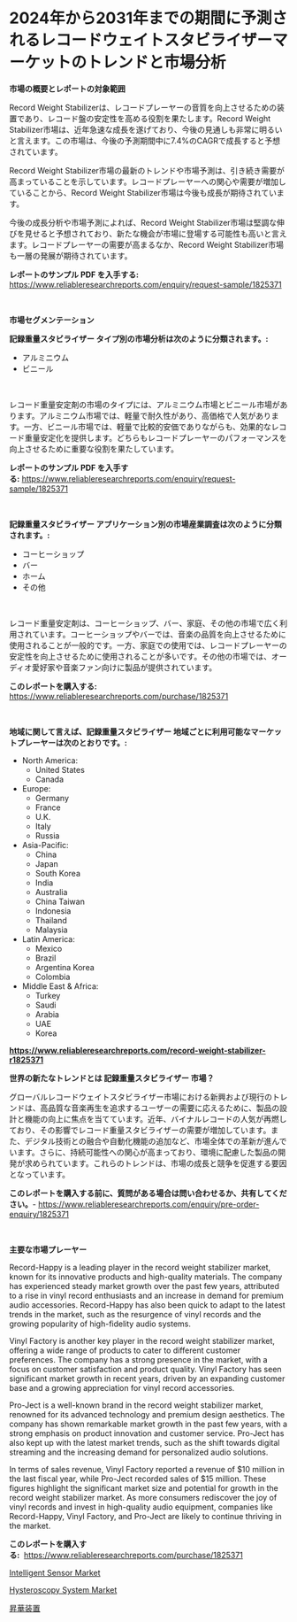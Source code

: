 <p><h1>2024年から2031年までの期間に予測されるレコードウェイトスタビライザーマーケットのトレンドと市場分析</h1></p><p><strong>市場の概要とレポートの対象範囲</strong></p>
<p><p>Record Weight Stabilizerは、レコードプレーヤーの音質を向上させるための装置であり、レコード盤の安定性を高める役割を果たします。Record Weight Stabilizer市場は、近年急速な成長を遂げており、今後の見通しも非常に明るいと言えます。この市場は、今後の予測期間中に7.4%のCAGRで成長すると予想されています。</p><p>Record Weight Stabilizer市場の最新のトレンドや市場予測は、引き続き需要が高まっていることを示しています。レコードプレーヤーへの関心や需要が増加していることから、Record Weight Stabilizer市場は今後も成長が期待されています。</p><p>今後の成長分析や市場予測によれば、Record Weight Stabilizer市場は堅調な伸びを見せると予想されており、新たな機会が市場に登場する可能性も高いと言えます。レコードプレーヤーの需要が高まるなか、Record Weight Stabilizer市場も一層の発展が期待されています。</p></p>
<p><strong>レポートのサンプル PDF を入手する:</strong> <a href="https://www.reliableresearchreports.com/enquiry/request-sample/1825371">https://www.reliableresearchreports.com/enquiry/request-sample/1825371</a></p>
<p>&nbsp;</p>
<p><strong>市場セグメンテーション</strong></p>
<p><strong>記録重量スタビライザー タイプ別の市場分析は次のように分類されます。:</strong></p>
<p><ul><li>アルミニウム</li><li>ビニール</li></ul></p>
<p>&nbsp;</p>
<p><p>レコード重量安定剤の市場のタイプには、アルミニウム市場とビニール市場があります。アルミニウム市場では、軽量で耐久性があり、高価格で人気があります。一方、ビニール市場では、軽量で比較的安価でありながらも、効果的なレコード重量安定化を提供します。どちらもレコードプレーヤーのパフォーマンスを向上させるために重要な役割を果たしています。</p></p>
<p><strong>レポートのサンプル PDF を入手する:</strong>&nbsp;<a href="https://www.reliableresearchreports.com/enquiry/request-sample/1825371">https://www.reliableresearchreports.com/enquiry/request-sample/1825371</a></p>
<p>&nbsp;</p>
<p><strong> 記録重量スタビライザー アプリケーション別の市場産業調査は次のように分類されます。:</strong></p>
<p><ul><li>コーヒーショップ</li><li>バー</li><li>ホーム</li><li>その他</li></ul></p>
<p>&nbsp;</p>
<p><p>レコード重量安定剤は、コーヒーショップ、バー、家庭、その他の市場で広く利用されています。コーヒーショップやバーでは、音楽の品質を向上させるために使用されることが一般的です。一方、家庭での使用では、レコードプレーヤーの安定性を向上させるために使用されることが多いです。その他の市場では、オーディオ愛好家や音楽ファン向けに製品が提供されています。</p></p>
<p><strong>このレポートを購入する:</strong>&nbsp; <a href="https://www.reliableresearchreports.com/purchase/1825371">https://www.reliableresearchreports.com/purchase/1825371</a></p>
<p>&nbsp;</p>
<p><strong>地域に関して言えば、記録重量スタビライザー 地域ごとに利用可能なマーケットプレーヤーは次のとおりです。:</strong></p>
<p><ul>
    <li>
        North America:
        <ul>
            <li>United States</li>
            <li>Canada</li>
        </ul>
    </li>
    <li>
        Europe:
        <ul>
            <li>Germany</li>
            <li>France</li>
            <li>U.K.</li>
            <li>Italy</li>
            <li>Russia</li>
        </ul>
    </li>
    <li>
        Asia-Pacific:
        <ul>
            <li>China</li>
            <li>Japan</li>
            <li>South Korea</li>
            <li>India</li>
            <li>Australia</li>
            <li>China Taiwan</li>
            <li>Indonesia</li>
            <li>Thailand</li>
            <li>Malaysia</li>
        </ul>
    </li>
    <li>
        Latin America:
        <ul>
            <li>Mexico</li>
            <li>Brazil</li>
            <li>Argentina Korea</li>
            <li>Colombia</li>
        </ul>
    </li>
    <li>
        Middle East & Africa:
        <ul>
            <li>Turkey</li>
            <li>Saudi</li>
            <li>Arabia</li>
            <li>UAE</li>
            <li>Korea</li>
        </ul>
    </li>
    </ul></p>
<p><strong><a href="https://www.reliableresearchreports.com/record-weight-stabilizer-r1825371">https://www.reliableresearchreports.com/record-weight-stabilizer-r1825371</a></strong>&nbsp;</p>
<p><strong>世界の新たなトレンドとは 記録重量スタビライザー 市場？</strong></p>
<p><p>グローバルレコードウェイトスタビライザー市場における新興および現行のトレンドは、高品質な音楽再生を追求するユーザーの需要に応えるために、製品の設計と機能の向上に焦点を当てています。近年、バイナルレコードの人気が再燃しており、その影響でレコード重量スタビライザーの需要が増加しています。また、デジタル技術との融合や自動化機能の追加など、市場全体での革新が進んでいます。さらに、持続可能性への関心が高まっており、環境に配慮した製品の開発が求められています。これらのトレンドは、市場の成長と競争を促進する要因となっています。</p></p>
<p><strong>このレポートを購入する前に、質問がある場合は問い合わせるか、共有してください。</strong>- <a href="https://www.reliableresearchreports.com/enquiry/pre-order-enquiry/1825371">https://www.reliableresearchreports.com/enquiry/pre-order-enquiry/1825371</a></p>
<p>&nbsp;</p>
<p><strong>主要な市場プレーヤー</strong></p>
<p><p>Record-Happy is a leading player in the record weight stabilizer market, known for its innovative products and high-quality materials. The company has experienced steady market growth over the past few years, attributed to a rise in vinyl record enthusiasts and an increase in demand for premium audio accessories. Record-Happy has also been quick to adapt to the latest trends in the market, such as the resurgence of vinyl records and the growing popularity of high-fidelity audio systems.</p><p>Vinyl Factory is another key player in the record weight stabilizer market, offering a wide range of products to cater to different customer preferences. The company has a strong presence in the market, with a focus on customer satisfaction and product quality. Vinyl Factory has seen significant market growth in recent years, driven by an expanding customer base and a growing appreciation for vinyl record accessories.</p><p>Pro-Ject is a well-known brand in the record weight stabilizer market, renowned for its advanced technology and premium design aesthetics. The company has shown remarkable market growth in the past few years, with a strong emphasis on product innovation and customer service. Pro-Ject has also kept up with the latest market trends, such as the shift towards digital streaming and the increasing demand for personalized audio solutions.</p><p>In terms of sales revenue, Vinyl Factory reported a revenue of $10 million in the last fiscal year, while Pro-Ject recorded sales of $15 million. These figures highlight the significant market size and potential for growth in the record weight stabilizer market. As more consumers rediscover the joy of vinyl records and invest in high-quality audio equipment, companies like Record-Happy, Vinyl Factory, and Pro-Ject are likely to continue thriving in the market.</p></p>
<p><strong>このレポートを購入する:</strong>&nbsp;&nbsp;<a href="https://www.reliableresearchreports.com/purchase/1825371">https://www.reliableresearchreports.com/purchase/1825371</a></p>
<p><p><a href="https://github.com/Angelnienowdseej3e45z3p8c/Market-Research-Report-List-2/blob/main/intelligent-sensor-market.md">Intelligent Sensor Market</a></p><p><a href="https://summer-dogwood-3e9.notion.site/Decoding-Hysteroscopy-System-Market-Metrics-Market-Share-Trends-and-Growth-Patterns-a4d1d776ab8c4f02b4f0a3b20170a62a">Hysteroscopy System Market</a></p><p><a href="https://github.com/EstaSprer20231/Market-Research-Report-List-1/blob/main/278273831586.md">昇華装置</a></p></p>